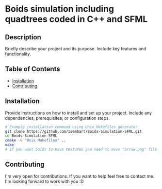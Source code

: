 # Boids simulation including quadtrees coded in C++ and SFML

## Description

Briefly describe your project and its purpose. Include key features and functionality.

## Table of Contents

- [Installation](#installation)
- [Contributing](#contributing)

## Installation

Provide instructions on how to install and set up your project. Include any dependencies, prerequisites, or configuration steps.

```bash
# Example installation command using Unix Makefiles generator
git clone https://github.com/Isembart/Boids-Simulation-SFML.git
cd Boids-Simulation-SFML
cmake -G "Unix Makefiles" ..
make
# If you want boids to have textures you need to move "arrow.png" file from the root folder to folder with the executable
```

## Contributing

I'm very open for contributions. If you want to help feel free to contact me. I'm looking forward to work with you :D
